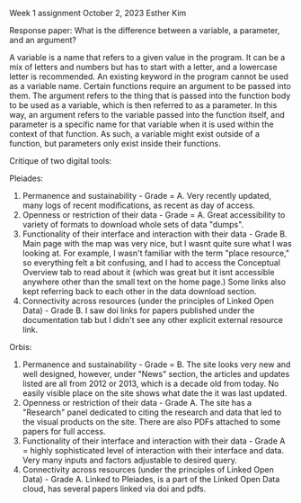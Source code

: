 Week 1 assignment
October 2, 2023
Esther Kim


Response paper: What is the difference between a variable, a parameter, and an argument?

A variable is a name that refers to a given value in the program. It can be a mix of letters and numbers but has to start with a letter, and a lowercase letter is recommended. An existing keyword in the program cannot be used as a variable name.
Certain functions require an argument to be passed into them. The argument refers to the thing that is passed into the function body to be used as a variable, which is then referred to as a parameter. In this way, an argument refers to the variable passed into the function itself, and parameter is a specific name for that variable when it is used within the context of that function. As such, a variable might exist outside of a function, but parameters only exist inside their functions.







Critique of two digital tools:

Pleiades:
1. Permanence and sustainability - Grade = A. Very recently updated, many logs of recent modifications, as recent as day of access.
2. Openness or restriction of their data - Grade = A. Great accessibility to variety of formats to download whole sets of data "dumps".
3. Functionality of their interface and interaction with their data - Grade B. Main page with the map was very nice, but I wasnt quite sure what I was looking at. For example, I wasn't familiar with the term "place resource," so everything felt a bit confusing, and I had to access the Conceptual Overview tab to read about it (which was great but it isnt accessible anywhere other than the small text on the home page.) Some links also kept referring back to each other in the data download section.
4. Connectivity across resources (under the principles of Linked Open Data) - Grade B. I saw doi links for papers published under the documentation tab but I didn't see any other explicit external resource link.
 

Orbis:
1. Permanence and sustainability - Grade = B. The site looks very new and well designed, however, under "News" section, the articles and updates listed are all from 2012 or 2013, which is a decade old from today. No easily visible place on the site shows what date the it was last updated.
2. Openness or restriction of their data - Grade A. The site has a "Research" panel dedicated to citing the research and data that led to the visual products on the site. There are also PDFs attached to some papers for full access.
3. Functionality of their interface and interaction with their data - Grade A = highly sophisticated level of interaction with their interface and data. Very many inputs and factors adjustable to desired query.
4. Connectivity across resources (under the principles of Linked Open Data) - Grade A. Linked to Pleiades, is a part of the Linked Open Data cloud, has several papers linked via doi and pdfs.


